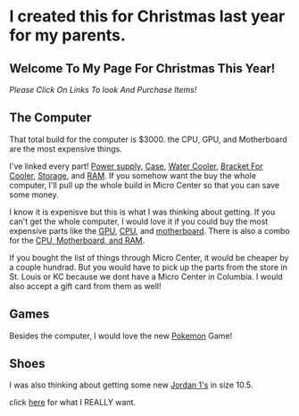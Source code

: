 # I created this for Christmas last year for my parents. 


## Welcome To My Page For Christmas This Year!

*Please Click On Links To look And Purchase Items!*

## The Computer

That total build for the computer is $3000. the CPU, GPU, and Motherboard are the most expensive things. 




I've linked every part! [Power supply](https://www.amazon.com/CORSAIR-RM850-Certified-Modular-Supply/dp/B093NQKFGC/ref=sr_1_9?keywords=ROG+STRIX+850+Watt+80+Plus+Gold+ATX+Fully+Modular+Power+Supply&qid=1670318321&sr=8-9&ufe=app_do%3Aamzn1.fos.f5122f16-c3e8-4386-bf32-63e904010ad0), [Case](https://www.amazon.com/NZXT-H510-Elite-Dual-Tempered-Water-Cooling/dp/B07TD9VTVQ/ref=sr_1_1?crid=1C0Z3P402JCXS&keywords=H510%2BElite%2BDual-Tempered%2BGlass%2BRGB%2BATX%2BMid-Tower%2BComputer%2BCase%2B-%2BB&qid=1670318374&sprefix=h510%2Belite%2Bdual-tempered%2Bglass%2Brgb%2Batx%2Bmid-tower%2Bcomputer%2Bcase%2B-%2Bb%2Caps%2C85&sr=8-1&th=1), [Water Cooler](https://www.amazon.com/NZXT-Kraken-Z53-240mm-Customizable/dp/B08N5D31XF/ref=sr_1_1?crid=1A1GXQNQ8R509&keywords=Kraken%2BZ53%2B240mm%2BWater%2BCooling%2BKit%2B-%2BBlack&qid=1670318413&sprefix=kraken%2Bz53%2B240mm%2Bwater%2Bcooling%2Bkit%2B-%2Bblack%2Caps%2C96&sr=8-1&th=1), [Bracket For Cooler](https://www.amazon.com/Premium-Retention-Asetek-Based-Liquid-Coolers/dp/B0B7BMZQT6/ref=sr_1_1?crid=190X2WN2A9A4Y&keywords=AM5%2BBracket%2Bfor%2BKraken&qid=1670318476&sprefix=am5%2Bbracket%2Bfor%2Bkraken%2Caps%2C104&sr=8-1&th=1), [Storage](https://www.amazon.com/Samsung-970-EVO-Plus-MZ-V7S1T0B/dp/B07MFZY2F2/ref=sr_1_1?crid=1V45ETXE5GZ1T&keywords=970+EVO+Plus+SSD+1TB+M.2+NVMe+Interface+PCIe+3.0+x4+Internal+Solid+Sta&qid=1670318551&sprefix=970+evo+plus+ssd+1tb+m.2+nvme+interface+pcie+3.0+x4+internal+solid+sta%2Caps%2C83&sr=8-1&ufe=app_do%3Aamzn1.fos.006c50ae-5d4c-4777-9bc0-4513d670b6bc), and [RAM](https://www.amazon.com/G-Skill-288-Pin-CL36-36-36-96-Channel-F5-6000J3636F16GX2-FX5/dp/B0BFGB2D2Z/ref=sr_1_1?crid=10YBL2URFKWQ5&keywords=G.Skill+G.Skill+Flare+X5+Series+32GB+2+x+16GB%29+DDR5-6000+PC5-48000+CL36+Dual+Channel+Desktop+Memory+Kit+F5-6000J3636F16GX2-FX5+-+Black&qid=1670318772&sprefix=g.skill+g.skill+flare+x5+series+32gb+2+x+16gb+ddr5-6000+pc5-48000+cl36+dual+channel+desktop+memory+kit+f5-6000j3636f16gx2-fx5+-+black%2Caps%2C143&sr=8-1&ufe=app_do%3Aamzn1.fos.f5122f16-c3e8-4386-bf32-63e904010ad0). If you somehow want the buy the whole computer, I'll pull up the whole build in Micro Center so that you can save some money.

I know it is expenisve but this is what I was thinking about getting. If you can't get the whole computer, I would love it if you could buy the most expensive parts like the [GPU](https://www.amazon.com/MSI-GeForce-RTX-4080-16GB/dp/B0BL668N1X/ref=sr_1_1?crid=3NV32WN620Z90&keywords=NVIDIA+GeForce+RTX+4080+msi&qid=1670317554&sprefix=nvidia+geforce+rtx+4080+msi%2Caps%2C71&sr=8-1&ufe=app_do%3Aamzn1.fos.17f26c18-b61b-4ce9-8a28-de351f41cffb), [CPU](https://www.amazon.com/AMD-7900X-24-Thread-Unlocked-Processor/dp/B0BBJ59WJ4/ref=sr_1_1_sspa?crid=3QRKV5UHC6RQZ&keywords=AMD+Ryzen+9+7900X&qid=1670317584&sprefix=amd+ryzen+9+7900x%2Caps%2C76&sr=8-1-spons&ufe=app_do%3Aamzn1.fos.c3015c4a-46bb-44b9-81a4-dc28e6d374b3&psc=1&spLa=ZW5jcnlwdGVkUXVhbGlmaWVyPUFBQlM3TzFQNjBaNFUmZW5jcnlwdGVkSWQ9QTA0MDczMTcyVFdQWVFJT1YyUjlBJmVuY3J5cHRlZEFkSWQ9QTA5Njk3ODhERjJCRzc5MlFSRTImd2lkZ2V0TmFtZT1zcF9hdGYmYWN0aW9uPWNsaWNrUmVkaXJlY3QmZG9Ob3RMb2dDbGljaz10cnVl), and [motherboard](https://www.amazon.com/ASUS-ROG-X670E-Motherboard-Front-Panel/dp/B0BDTN8SNJ/ref=sr_1_1?crid=23MVUW89PSCEG&keywords=ASUS+X670E+ROG+Crosshair+Hero&qid=1670316863&sprefix=asus+x670e+rog+crosshair+hero%2Caps%2C82&sr=8-1). There is also a combo for the [CPU, Motherboard, and RAM](https://www.microcenter.com/product/5006074/AMD_Ryzen_9_7900X,_ASUS_X670E_ROG_Crosshair_Hero,_GSkill_Flare_X5_Series_32GB_DDR5-6000_Kit,_Computer_Build_Combo).

If you bought the list of things through Micro Center, it would be cheaper by a couple hundrad. But you would have to pick up the parts from the store in St. Louis or KC because we dont have a Micro Center in Columbia. I would also accept a gift card from them as well!

## Games 

Besides the computer, I would love the new [Pokemon](https://www.amazon.com/Nintendo-Switch-Pokemon-Violet-Video-Region/dp/B0B2X4BMV2/ref=pd_lpo_3?pd_rd_w=yXde3&content-id=amzn1.sym.116f529c-aa4d-4763-b2b6-4d614ec7dc00&pf_rd_p=116f529c-aa4d-4763-b2b6-4d614ec7dc00&pf_rd_r=CD00EY6VNCQQ97RY3ZR4&pd_rd_wg=vRzyG&pd_rd_r=aa11feb2-8650-42e3-b2ed-854371e536c3&pd_rd_i=B0B2X4BMV2&psc=1) Game!

## Shoes 

I was also thinking about getting some new [Jordan 1's](https://www.goat.com/sneakers/air-jordan-1-low-shadow-toe-553558-052?utm_source=Google_Ads&utm_medium=cpc&utm_campaign=16777436806&utm_content=&utm_term=&gclid=Cj0KCQiA7bucBhCeARIsAIOwr-8ZPN7LWrWWaNIg2uNiCkAEWz9O3TK1yRuh0JLZ3OuLsXkeaTVouxIaAtjGEALw_wcB) in size 10.5.


click [here](Unrealistic.md) for what I REALLY want.
